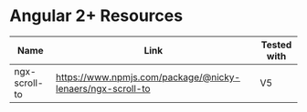 # Angular 2+ Resources

Name  | Link  | Tested with
--- | --- | ---
ngx-scroll-to | https://www.npmjs.com/package/@nicky-lenaers/ngx-scroll-to  | V5

